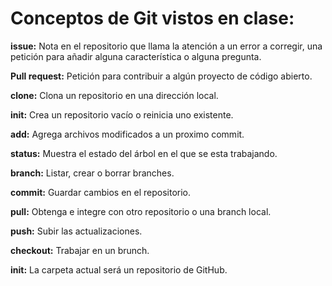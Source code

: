 # Conceptos de Git vistos en clase:

**issue:** Nota en el repositorio que llama la atención a un error a corregir, una petición para añadir alguna característica o alguna pregunta.

**Pull request:** Petición para contribuir a algún proyecto de código abierto.


**clone:** Clona un repositorio en una dirección local.

**init:** Crea un repositorio vacío o reinicia uno existente.

**add:** Agrega archivos modificados a un proximo commit.

**status:** Muestra el estado del árbol en el que se esta trabajando.

**branch:** Listar, crear o borrar branches.

**commit:** Guardar cambios en el repositorio.  

**pull:** Obtenga e integre con otro repositorio o una branch local.

**push:** Subir las actualizaciones.

**checkout:** Trabajar en un brunch.

**init:** La carpeta actual será un repositorio de GitHub.
